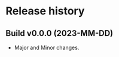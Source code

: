 Release history
========================




Build v0.0.0 (2023-MM-DD)
------------------------

* Major and Minor changes.



